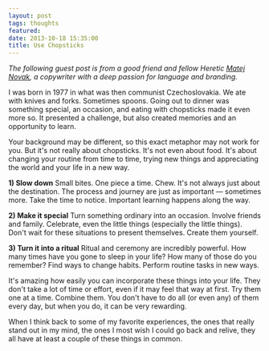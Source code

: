 ```yaml
---
layout: post
tags: thoughts
featured:
date: 2013-10-18 15:35:00
title: Use Chopsticks
---
```

*The following guest post is from a good friend and fellow Heretic [Matej Novak](http://matejnovak.com/), a copywriter with a deep passion for language and branding.*

I was born in 1977 in what was then communist Czechoslovakia. We ate with knives and forks. Sometimes spoons. Going out to dinner was something special, an occasion, and eating with chopsticks made it even more so. It presented a challenge, but also created memories and an opportunity to learn.

Your background may be different, so this exact metaphor may not work for you. But it's not really about chopsticks. It's not even about food. It's about changing your routine from time to time, trying new things and appreciating the world and your life in a new way.

**1) Slow down**
Small bites. One piece a time. Chew. It's not always just about the destination. The process and journey are just as important — sometimes more. Take the time to notice. Important learning happens along the way.

**2) Make it special**
Turn something ordinary into an occasion. Involve friends and family. Celebrate, even the little things (especially the little things). Don't wait for these situations to present themselves. Create them yourself.

**3) Turn it into a ritual**
Ritual and ceremony are incredibly powerful. How many times have you gone to sleep in your life? How many of those do you remember? Find ways to change habits. Perform routine tasks in new ways.

It's amazing how easily you can incorporate these things into your life. They don't take a lot of time or effort, even if it may feel that way at first. Try them one at a time. Combine them. You don't have to do all (or even any) of them every day, but when you do, it can be very rewarding.

When I think back to some of my favorite experiences, the ones that really stand out in my mind, the ones I most wish I could go back and relive, they all have at least a couple of these things in common.
